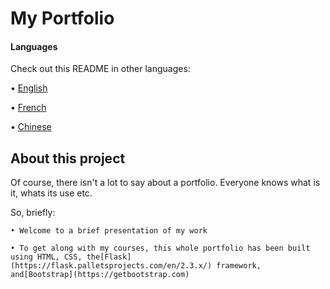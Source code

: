 # My Portfolio

#### Languages

Check out this README in other languages:

• [English](README.md)

• [French](README_fr.md)

• [Chinese](README_ZH.md)

## About this project

Of course, there isn't a lot to say about a portfolio. Everyone knows what is it, whats its use etc.

So, briefly:

    • Welcome to a brief presentation of my work

    • To get along with my courses, this whole portfolio has been built using HTML, CSS, the[Flask](https://flask.palletsprojects.com/en/2.3.x/) framework, and[Bootstrap](https://getbootstrap.com)
